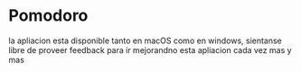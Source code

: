 # Pomodoro
la apliacion esta disponible tanto en macOS como en windows, sientanse libre de proveer feedback para ir mejorandno esta apliacion cada vez mas y mas
